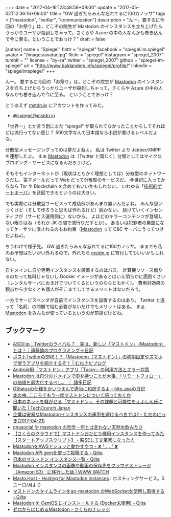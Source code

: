 +++
date = "2017-04-16T23:48:58+09:00"
update = "2017-05-02T12:36:16+09:00"
title = "GW 過ぎたらみんな忘れてるに100カノッサ"
tags = ["mastodon", "twitter", "communication"]
description = "んー。要するに今回の「お祭り」は，どこぞの院生が Mastodon のインスタンスを立ち上げたらうっかりユーザが殺到しちゃって，さくらや Azure の中の人なんかも巻き込んで今に至る。ということでおっけ？"
draft = false

[author]
  name = "Spiegel"
  flattr = "spiegel"
  facebook = "spiegel.im.spiegel"
  avatar = "/images/avatar.jpg"
  flickr = "spiegel"
  instagram = "spiegel_2007"
  tumblr = ""
  license = "by-sa"
  twitter = "spiegel_2007"
  github = "spiegel-im-spiegel"
  url = "http://www.baldanders.info/spiegel/profile/"
  linkedin = "spiegelimspiegel"
+++

んー。
要するに今回の「お祭り」は，どこぞの院生が [Mastodon] のインスタンスを立ち上げたらうっかりユーザが殺到しちゃって，さくらや Azure の中の人なんかも巻き込んで今に至る。
ということでおっけ？

とりあえず [mstdn.jp] にアカウントを作ってみた。

- [@spiegel@mstdn.jp](https://mstdn.jp/@spiegel "Der spiegel im spiegel - mstdn.jp")

「世界一」とか言う割にまだ “spiegel" が取られてなかったことからしてそれほどは流行ってない感じ？
500文字なんて日本語なら小説が書けるレベルだよな。

分散型メッセージングってのは夢だよねぇ。
私は Twitter より Jabber/XMPP を連想したよ。
まぁ [Mastodon] は（Twitter と同じく）分類としてはマイクロブロギング・サービスになるんだろうけど。

そもそもインターネットが（現状はともかく理想としては）分散型のネットワークだし，電子メールだって Web だって分散型のサービスだ。
今世紀に入ってからなら Tor や Blockchain を含めてもいいかもしれない。
いわゆる「[技術的ゲートキーパ](http://www.baldanders.info/spiegel/log2/000490.shtml "監視をコントロールする — Baldanders.info")」を迂回できるというのは大きい。

でも実際には分散型サービスって成功例があんまり無いんだよね。
みんな思いつくけど（そして作ろうと思えば作れるけど）続かない。
続けていくインセンティブが（サービス運用側に）ないから。
よほどのキラーコンテンツが登場しない限りはね（それか JK の間で流行りだすとか）。
あるいは犯罪者の巣窟になってケーサツに潰されるのもお約束（[Mastodon] って C&C サーバにうってつけだよね`w`）。

ちうわけで様子見。
GW 過ぎたらみんな忘れてるに100カノッサ。
まぁでも私のお予想はたいがい外れるので，外れたら [mstdn.jp] に寄付してもいいかもしれない。

自ドメインに自分専用インスタンスを設置するのはパス。
計算機リソース借りるのだって無料じゃないし Docker イメージがあるとはいえ明らかに面倒くさい（レンタルサーバにおまけでついてくるというのならともかく）。
費用対効果の観点から少なくとも個人がそこまでしてするメリットはないだろう。

一方でサービスベンダが自前でインスタンスを設置するのはあり。
Twitter と違って「名前」の問題で悩む必要がないだけでもメリットはある。
まぁ [Mastodon] をみんなが使っているというのが前提だけどね。

## ブックマーク

- [ASCII.jp：Twitterのライバル？　実は、新しい「マストドン」（Mastodon）とは！｜遠藤諭のプログラミング＋日記](http://ascii.jp/elem/000/001/465/1465842/)
- [ポストTwitterのSNS！？「Mastodon（マストドン）」の初期設定やスマホで使うアプリを紹介するぞ！ | むねさだブログ](http://munesada.com/2017/04/13/blog-9885)
- [Android用「マストドン」アプリ「Tusky」の利用方法とエラー対策](http://did2memo.net/2017/04/14/mastodon-android-app/)
- [Mastodon は自分のドメインでIDを持つことが大事。「リモートフォロー」の価値を最大化するべし。 ｜ 諸多日記](https://isid.ai/diary/2017/04/14/1179/)
- [OStatusの仕様をかいつまんで適当に和訳するよ - hito_asaの日記](http://hitoasa.hateblo.jp/entry/20101013/1286950786)
- [本の虫: ここらでもう一度マストドンについて語っておくか](https://cpplover.blogspot.jp/2017/04/blog-post_20.html)
- [日本のネットを騒がせる「マストドン」、その課題と可能性をえふしん氏に聞いた | TechCrunch Japan](http://jp.techcrunch.com/2017/04/20/mastodon/)
- [企業は安易なMastodonインスタンスの運用を避けるべきでは? - ただのにっき(2017-04-21)](http://sho.tdiary.net/20170421.html)
- [gnusocial や mastodon の哲学 - 何とは言わない天然水飲みたさ](https://blog.cardina1.red/2017/04/13/federated-social-web/)
- [【さくらのクラウドで】マストドンおひとり様用インスタンスを作ってみた【スタートアップスクリプト】 - 脱SEして文筆家になった人](http://yotsumao.hatenablog.com/entry/2017/04/19/%E3%80%90%E3%81%95%E3%81%8F%E3%82%89%E3%81%AE%E3%82%AF%E3%83%A9%E3%82%A6%E3%83%89%E3%81%A7%E3%80%91%E3%83%9E%E3%82%B9%E3%83%88%E3%83%89%E3%83%B3%E3%81%8A%E3%81%B2%E3%81%A8%E3%82%8A%E6%A7%98%E7%94%A8)
- [MastodonをAWSでシュッと動かすやつ - ✘╹◡╹✘](http://r7kamura.hatenablog.com/entry/2017/04/20/014606)
- [Mastodon API gemを使って投稿する - Qiita](http://qiita.com/takahashim/items/a8c0eb3a75d366cfe87b)
- [日本のマストドン インスタンス一覧 - Qiita](http://qiita.com/cv_k/items/8ecafea3ce7dd720cec6)
- [Mastodon インスタンスの画像や動画の保存先をクラウドストレージ （Amazon S3） に移行した話 | WWW WATCH](https://hyper-text.org/archives/2017/04/mastodon-instance-with-amazon-s3.shtml)
- [Masto.Host - Hosting for Mastodon Instances](https://masto.host/) : ホスティングサービス。5ユーロ/月より
- [マストドンのタイムラインをgo-mastodon のWebSocketを使用し取得する - Qiita](http://qiita.com/S-YOU/items/cf677ae282bd6f38fbbb)
- [Mastodon を CentOS にインストールする (Docker未使用) - Qiita](http://qiita.com/bezeklik/items/1a8530d530613acd665c)
- [ゼロからはじめるMastodon - さくらのナレッジ](http://knowledge.sakura.ad.jp/knowledge/8591/)

[Mastodon]: https://github.com/tootsuite/mastodon "tootsuite/mastodon: A GNU Social-compatible microblogging server"
[mstdn.jp]: https://mstdn.jp/
